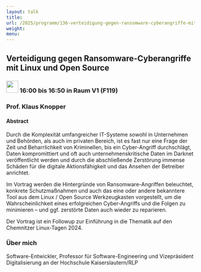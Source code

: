 ```yaml
---
layout: talk
title:
url: /2025/programm/136-verteidigung-gegen-ransomware-cyberangriffe-mit-linux-und-open-source/
weight:
menu:
---
```

## Verteidigung gegen Ransomware-Cyberangriffe mit Linux und Open Source

### <img height = "32" src="../../../images/talk.svg"> 16:00 bis 16:50 in Raum V1 (F119)

### Prof. Klaus Knopper

#### Abstract

Durch die Komplexität umfangreicher IT-Systeme sowohl in Unternehmen und Behörden, als auch im privaten Bereich, ist es fast nur eine Frage der Zeit und Beharrlichkeit von Kriminellen, bis ein Cyber-Angriff durchschlägt, Daten kompromittiert und oft auch unternehmenskritische Daten im Darknet veröffentlicht werden und durch die abschließende Zerstörung immense Schäden für die digitale Aktionsfähigkeit und das Ansehen der Betreiber anrichtet.

Im Vortrag werden die Hintergründe von Ransomware-Angriffen beleuchtet, konkrete Schutzmaßnahmen und auch das eine oder andere bekanntere Tool aus dem Linux / Open Source Werkzeugkasten vorgestellt, um die Wahrscheinlichkeit eines erfolgreichen Cyber-Angriffs und die Folgen zu minimieren – und ggf. zerstörte Daten auch wieder zu reparieren.

Der Vortrag ist ein Followup zur Einführung in die Thematik auf den Chemnitzer Linux-Tagen 2024.

### Über mich

Software-Entwickler, Professor für Software-Engineering und Vizepräsident Digitalisierung an der Hochschule Kaiserslautern/RLP

